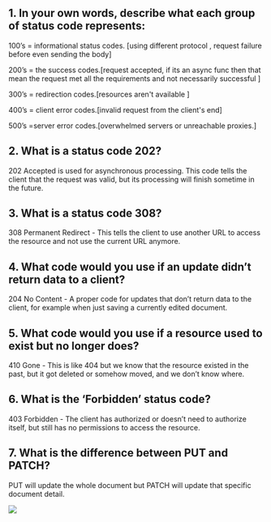 ## 1. In your own words, describe what each group of status code represents:
100’s = informational status codes. [using different protocol , request failure before even sending the body]

200’s = the success codes.[request accepted, if its an async func then that mean the request met all the requirements and not necessarily successful ]

300’s = redirection codes.[resources aren't available ]

400’s = client error codes.[invalid request from the client's end]

500’s =server error codes.[overwhelmed servers or unreachable proxies.]

## 2. What is a status code 202?
202 Accepted is used for asynchronous processing. This code tells the client that the request was valid, but its processing will finish sometime in the future.

## 3. What is a status code 308?
308 Permanent Redirect - This tells the client to use another URL to access the resource and not use the current URL anymore.

 ## 4. What code would you use if an update didn’t return data to a client?
204 No Content - A proper code for updates that don’t return data to the client, for example when just saving a currently edited document.

## 5. What code would you use if a resource used to exist but no longer does?
410 Gone - This is like 404 but we know that the resource existed in the past, but it got deleted or somehow moved, and we don’t know where.

## 6. What is the ‘Forbidden’ status code?
403 Forbidden - The client has authorized or doesn’t need to authorize itself, but still has no permissions to access the resource.

## 7. What is the difference between PUT and PATCH?
PUT will update the whole document but PATCH will update that specific document detail.

![](https://giffiles.alphacoders.com/160/160950.gif)

